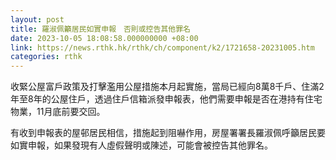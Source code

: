 ```yaml
---
layout: post
title: 羅淑佩籲居民如實申報　否則或控告其他罪名
date: 2023-10-05 18:08:58.000000000 +08:00
link: https://news.rthk.hk/rthk/ch/component/k2/1721658-20231005.htm
categories: rthk
---
```


收緊公屋富戶政策及打擊濫用公屋措施本月起實施，當局已經向8萬8千戶、住滿2年至8年的公屋住戶，透過住戶信箱派發申報表，他們需要申報是否在港持有住宅物業，11月底前要交回。

有收到申報表的屋邨居民相信，措施起到阻嚇作用，房屋署署長羅淑佩呼籲居民要如實申報，如果發現有人虛假聲明或陳述，可能會被控告其他罪名。
